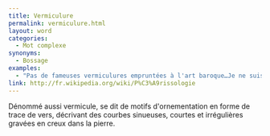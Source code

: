```yaml
---
title: Vermiculure
permalink: vermiculure.html
layout: word
categories:
  - Mot complexe
synonyms:
  - Bossage
examples:
  - "Pas de fameuses vermiculures empruntées à l'art baroque…Je ne suis pas sûr que tout le monde soit sensible à cet art prodromique !"
link: http://fr.wikipedia.org/wiki/P%C3%A9rissologie
---
```


Dénommé aussi vermicule, se dit de motifs d'ornementation en forme de trace de vers, décrivant des courbes sinueuses, courtes et irrégulières gravées en creux dans la pierre.


